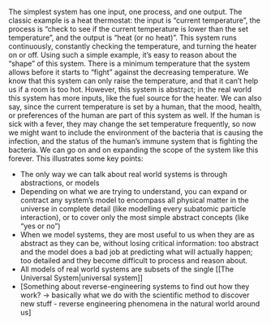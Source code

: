 The simplest system has one input, one process, and one output. The classic example is a heat thermostat: the input is “current temperature”, the process is “check to see if the current temperature is lower than the set temperature”, and the output is “heat (or no heat)”. This system runs continuously, constantly checking the temperature, and turning the heater on or off. Using such a simple example, it’s easy to reason about the “shape” of this system. There is a minimum temperature that the system allows before it starts to “fight” against the decreasing temperature. We know that this system can only raise the temperature, and that it can’t help us if a room is too hot. However, this system is abstract; in the real world this system has more inputs, like the fuel source for the heater. We can also say, since the current temperature is set by a human, that the mood, health, or preferences of the human are part of this system as well. If the human is sick with a fever, they may change the set temperature frequently, so now we might want to include the environment of the bacteria that is causing the infection, and the status of the human’s immune system that is fighting the bacteria. We can go on and on expanding the scope of the system like this forever. This illustrates some key points:

-   The only way we can talk about real world systems is through abstractions, or models
-   Depending on what we are trying to understand, you can expand or contract any system’s model to encompass all physical matter in the universe in complete detail (like modelling every subatomic particle interaction), or to cover only the most simple abstract concepts (like “yes or no”)
-   When we model systems, they are most useful to us when they are as abstract as they can be, without losing critical information: too abstract and the model does a bad job at predicting what will actually happen; too detailed and they become difficult to process and reason about.
-   All models of real world systems are subsets of the single [[The Universal System|universal system]]
-   \[Something about reverse-engineering systems to find out how they work? -> basically what we do with the scientific method to discover new stuff - reverse engineering phenomena in the natural world around us\]